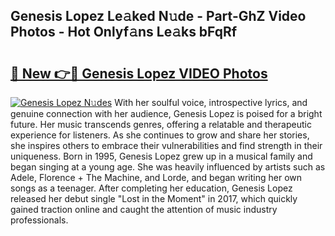 ## Genesis Lopez Le𝚊ked N𝚞de - Part-GhZ Video Photos - Hot Onlyf𝚊ns Le𝚊ks bFqRf

# <h2><a href="http://ab12824.deff.icu/?id=Genesis+Lopez">🔗 New 👉🔴 Genesis Lopez VIDEO Photos</a></h2>

[![Genesis Lopez N𝚞des](https://i.imgur.com/rIISA9y.gif)](http://ab12824.deff.icu/?id=Genesis+Lopez)
With her soulful voice, introspective lyrics, and genuine connection with her audience, Genesis Lopez is poised for a bright future. Her music transcends genres, offering a relatable and therapeutic experience for listeners. As she continues to grow and share her stories, she inspires others to embrace their vulnerabilities and find strength in their uniqueness. Born in 1995, Genesis Lopez grew up in a musical family and began singing at a young age. She was heavily influenced by artists such as Adele, Florence + The Machine, and Lorde, and began writing her own songs as a teenager. After completing her education, Genesis Lopez released her debut single "Lost in the Moment" in 2017, which quickly gained traction online and caught the attention of music industry professionals.
